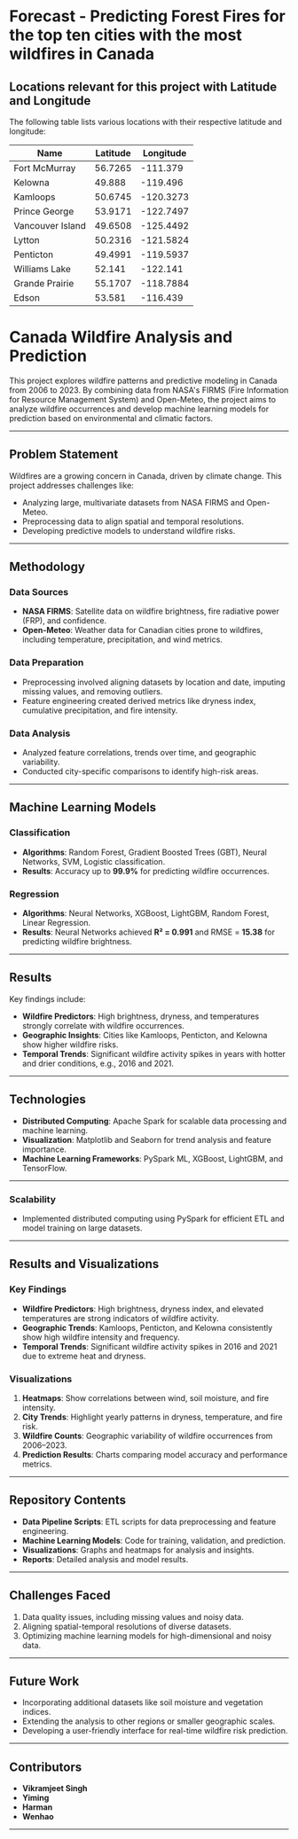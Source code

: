 # Forecast  - Predicting Forest Fires for the top ten cities with the most wildfires in Canada

## Locations relevant for this project with Latitude and Longitude

The following table lists various locations with their respective latitude and longitude:

| Name              | Latitude  | Longitude   |
|-------------------|-----------|-------------|
| Fort McMurray     | 56.7265   | -111.379    |
| Kelowna           | 49.888    | -119.496    |
| Kamloops          | 50.6745   | -120.3273   |
| Prince George     | 53.9171   | -122.7497   |
| Vancouver Island  | 49.6508   | -125.4492   |
| Lytton            | 50.2316   | -121.5824   |
| Penticton         | 49.4991   | -119.5937   |
| Williams Lake     | 52.141    | -122.141    |
| Grande Prairie    | 55.1707   | -118.7884   |
| Edson             | 53.581    | -116.439    |

# Canada Wildfire Analysis and Prediction

This project explores wildfire patterns and predictive modeling in Canada from 2006 to 2023. By combining data from NASA's FIRMS (Fire Information for Resource Management System) and Open-Meteo, the project aims to analyze wildfire occurrences and develop machine learning models for prediction based on environmental and climatic factors.

---

## Problem Statement

Wildfires are a growing concern in Canada, driven by climate change. This project addresses challenges like:
- Analyzing large, multivariate datasets from NASA FIRMS and Open-Meteo.
- Preprocessing data to align spatial and temporal resolutions.
- Developing predictive models to understand wildfire risks.

---

## Methodology

### Data Sources
- **NASA FIRMS**: Satellite data on wildfire brightness, fire radiative power (FRP), and confidence.
- **Open-Meteo**: Weather data for Canadian cities prone to wildfires, including temperature, precipitation, and wind metrics.

### Data Preparation
- Preprocessing involved aligning datasets by location and date, imputing missing values, and removing outliers.
- Feature engineering created derived metrics like dryness index, cumulative precipitation, and fire intensity.

### Data Analysis
- Analyzed feature correlations, trends over time, and geographic variability.
- Conducted city-specific comparisons to identify high-risk areas.

---

## Machine Learning Models

### Classification
- **Algorithms**: Random Forest, Gradient Boosted Trees (GBT), Neural Networks, SVM, Logistic classification.
- **Results**: Accuracy up to **99.9%** for predicting wildfire occurrences.

### Regression
- **Algorithms**: Neural Networks, XGBoost, LightGBM, Random Forest, Linear Regression.
- **Results**: Neural Networks achieved **R² = 0.991** and RMSE = **15.38** for predicting wildfire brightness.

---

## Results

Key findings include:
- **Wildfire Predictors**: High brightness, dryness, and temperatures strongly correlate with wildfire occurrences.
- **Geographic Insights**: Cities like Kamloops, Penticton, and Kelowna show higher wildfire risks.
- **Temporal Trends**: Significant wildfire activity spikes in years with hotter and drier conditions, e.g., 2016 and 2021.

---

## Technologies

- **Distributed Computing**: Apache Spark for scalable data processing and machine learning.
- **Visualization**: Matplotlib and Seaborn for trend analysis and feature importance.
- **Machine Learning Frameworks**: PySpark ML, XGBoost, LightGBM, and TensorFlow.

---
###  Scalability
- Implemented distributed computing using PySpark for efficient ETL and model training on large datasets.

---
## Results and Visualizations

### Key Findings
- **Wildfire Predictors**: High brightness, dryness index, and elevated temperatures are strong indicators of wildfire activity.
- **Geographic Trends**: Kamloops, Penticton, and Kelowna consistently show high wildfire intensity and frequency.
- **Temporal Trends**: Significant wildfire activity spikes in 2016 and 2021 due to extreme heat and dryness.

### Visualizations
1. **Heatmaps**: Show correlations between wind, soil moisture, and fire intensity.
2. **City Trends**: Highlight yearly patterns in dryness, temperature, and fire risk.
3. **Wildfire Counts**: Geographic variability of wildfire occurrences from 2006–2023.
4. **Prediction Results**: Charts comparing model accuracy and performance metrics.

---

## Repository Contents

- **Data Pipeline Scripts**: ETL scripts for data preprocessing and feature engineering.
- **Machine Learning Models**: Code for training, validation, and prediction.
- **Visualizations**: Graphs and heatmaps for analysis and insights.
- **Reports**: Detailed analysis and model results.

---

## Challenges Faced

1. Data quality issues, including missing values and noisy data.
2. Aligning spatial-temporal resolutions of diverse datasets.
3. Optimizing machine learning models for high-dimensional and noisy data.

---

## Future Work

- Incorporating additional datasets like soil moisture and vegetation indices.
- Extending the analysis to other regions or smaller geographic scales.
- Developing a user-friendly interface for real-time wildfire risk prediction.

---

## Contributors

- **Vikramjeet Singh**
- **Yiming**
- **Harman**
- **Wenhao**

---

